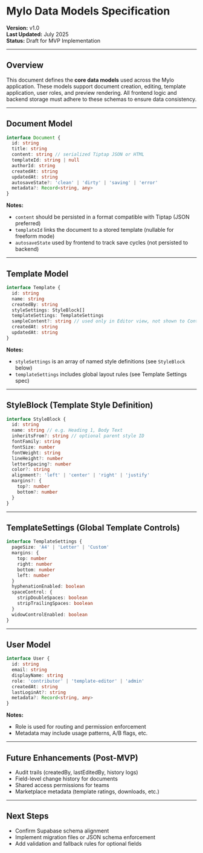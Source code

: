 # Mylo Data Models Specification

**Version:** v1.0  
**Last Updated:** July 2025  
**Status:** Draft for MVP Implementation

---

## Overview
This document defines the **core data models** used across the Mylo application. These models support document creation, editing, template application, user roles, and preview rendering. All frontend logic and backend storage must adhere to these schemas to ensure data consistency.

---

## Document Model

```ts
interface Document {
  id: string
  title: string
  content: string // serialized Tiptap JSON or HTML
  templateId: string | null
  authorId: string
  createdAt: string
  updatedAt: string
  autosaveState?: 'clean' | 'dirty' | 'saving' | 'error'
  metadata?: Record<string, any>
}
```

**Notes:**
- `content` should be persisted in a format compatible with Tiptap (JSON preferred)
- `templateId` links the document to a stored template (nullable for freeform mode)
- `autosaveState` used by frontend to track save cycles (not persisted to backend)

---

## Template Model

```ts
interface Template {
  id: string
  name: string
  createdBy: string
  styleSettings: StyleBlock[]
  templateSettings: TemplateSettings
  sampleContent?: string // used only in Editor view, not shown to Contributors
  createdAt: string
  updatedAt: string
}
```

**Notes:**
- `styleSettings` is an array of named style definitions (see `StyleBlock` below)
- `templateSettings` includes global layout rules (see Template Settings spec)

---

## StyleBlock (Template Style Definition)

```ts
interface StyleBlock {
  id: string
  name: string // e.g. Heading 1, Body Text
  inheritsFrom?: string // optional parent style ID
  fontFamily: string
  fontSize: number
  fontWeight: string
  lineHeight?: number
  letterSpacing?: number
  color?: string
  alignment?: 'left' | 'center' | 'right' | 'justify'
  margins?: {
    top?: number
    bottom?: number
  }
}
```

---

## TemplateSettings (Global Template Controls)

```ts
interface TemplateSettings {
  pageSize: 'A4' | 'Letter' | 'Custom'
  margins: {
    top: number
    right: number
    bottom: number
    left: number
  }
  hyphenationEnabled: boolean
  spaceControl: {
    stripDoubleSpaces: boolean
    stripTrailingSpaces: boolean
  }
  widowControlEnabled: boolean
}
```

---

## User Model

```ts
interface User {
  id: string
  email: string
  displayName: string
  role: 'contributor' | 'template-editor' | 'admin'
  createdAt: string
  lastLoginAt?: string
  metadata?: Record<string, any>
}
```

**Notes:**
- Role is used for routing and permission enforcement
- Metadata may include usage patterns, A/B flags, etc.

---

## Future Enhancements (Post-MVP)
- Audit trails (createdBy, lastEditedBy, history logs)
- Field-level change history for documents
- Shared access permissions for teams
- Marketplace metadata (template ratings, downloads, etc.)

---

## Next Steps
- Confirm Supabase schema alignment
- Implement migration files or JSON schema enforcement
- Add validation and fallback rules for optional fields

